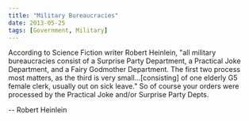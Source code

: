 ```yaml
---
title: "Military Bureaucracies"
date: 2013-05-25
tags: [Government, Military]
---
```


According to Science Fiction writer Robert Heinlein, "all military bureaucracies consist of a Surprise Party Department, a Practical Joke Department, and a Fairy Godmother Department. The first two process most matters, as the third is very small...[consisting] of one elderly G5 female clerk, usually out on sick leave." So of course your orders were processed by the Practical Joke and/or Surprise Party Depts.

-- Robert Heinlein
